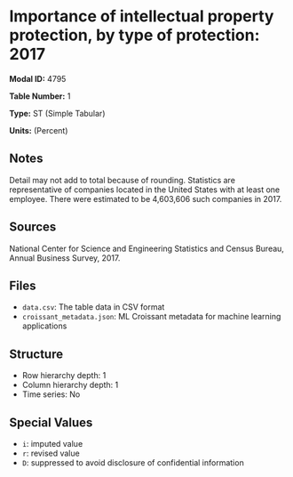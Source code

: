 # Importance of intellectual property protection, by type of protection: 2017

**Modal ID:** 4795

**Table Number:** 1

**Type:** ST (Simple Tabular)

**Units:** (Percent)

## Notes

Detail may not add to total because of rounding. Statistics are representative of companies located in the United States with at least one employee. There were estimated to be 4,603,606 such companies in 2017.

## Sources

National Center for Science and Engineering Statistics and Census Bureau, Annual Business Survey, 2017.

## Files

- `data.csv`: The table data in CSV format
- `croissant_metadata.json`: ML Croissant metadata for machine learning applications

## Structure

- Row hierarchy depth: 1
- Column hierarchy depth: 1
- Time series: No

## Special Values

- `i`: imputed value
- `r`: revised value
- `D`: suppressed to avoid disclosure of confidential information
